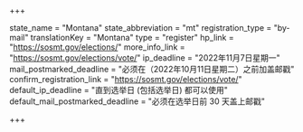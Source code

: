 +++

state_name = "Montana"
state_abbreviation = "mt"
registration_type = "by-mail"
translationKey = "Montana"
type = "register"
hp_link = "https://sosmt.gov/elections/"
more_info_link = "https://sosmt.gov/elections/vote/"
ip_deadline = "2022年11月7日星期一"
mail_postmarked_deadline = "必须在（2022年10月11日星期二）之前加盖邮戳"
confirm_registration_link = "https://sosmt.gov/elections/vote/"
default_ip_deadline = "直到选举日 (包括选举日) 都可以使用"
default_mail_postmarked_deadline = "必须在选举日前 30 天盖上邮戳"

+++